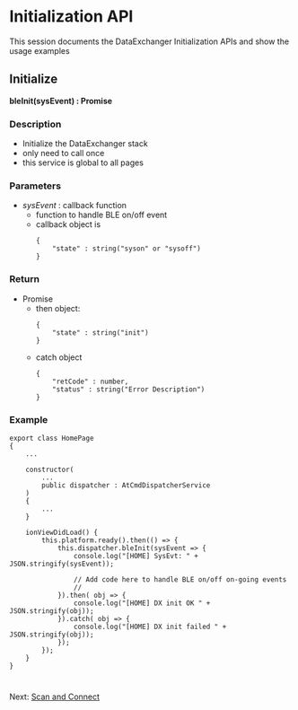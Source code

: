 # Initialization API
This session documents the DataExchanger Initialization APIs and show the usage examples

## Initialize
**bleInit(sysEvent) : Promise**
### Description
* Initialize the DataExchanger stack
* only need to call once
* this service is global to all pages
### Parameters
* *sysEvent* : callback function
    * function to handle BLE on/off event
    * callback object is
        ```
        {
            "state" : string("syson" or "sysoff")
        }
        ```
### Return
* Promise
    * then object:
        ```
        {
            "state" : string("init")
        }
        ```
    * catch object
        ```
        {
            "retCode" : number,
            "status" : string("Error Description")
        }
        ```
### Example
```
export class HomePage 
{
    ...

    constructor(
        ...
        public dispatcher : AtCmdDispatcherService
    ) 
    {
        ...
    }

    ionViewDidLoad() {
        this.platform.ready().then(() => {
            this.dispatcher.bleInit(sysEvent => {
                console.log("[HOME] SysEvt: " + JSON.stringify(sysEvent));  
                
                // Add code here to handle BLE on/off on-going events
                //
            }).then( obj => {
                console.log("[HOME] DX init OK " + JSON.stringify(obj));
            }).catch( obj => {
                console.log("[HOME] DX init failed " + JSON.stringify(obj));
            });
        });
    }
}
```

#
Next: [Scan and Connect](https://github.com/GT-tronics/ionic3-sample/blob/master/docs/api-scan-connect.md)
